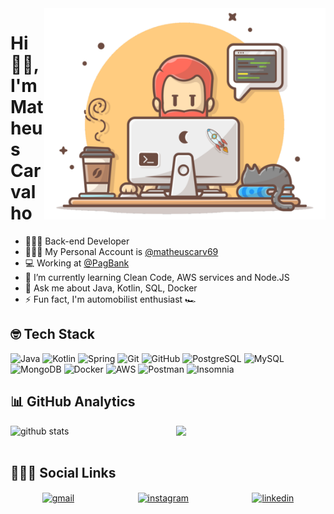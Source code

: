 <img src="https://raw.githubusercontent.com/matheuscarv69/matheuscarv69/main/image.svg" min-width="400px" max-width="400px" width="450px" align="right" alt="image">
<h1 align="left">Hi ✌🏽, I'm Matheus Carvalho</h1>

- 👨🏽‍💻 Back-end Developer
- 👨🏽‍💻 My Personal Account is [@matheuscarv69](https://github.com/matheuscarv69)
- 💻 Working at [@PagBank](https://pagseguro.uol.com.br/conta-digital/conta-digital-gratis#rmcl)
- 🌱 I’m currently learning Clean Code, AWS services and Node.JS
- 💬 Ask me about Java, Kotlin, SQL, Docker
- ⚡️ Fun fact, I'm automobilist enthusiast 🏎

## 🤓 Tech Stack

![Java](https://img.shields.io/badge/-Java-05122A?style=flat&logo=java)
![Kotlin](https://img.shields.io/badge/-Kotlin-05122A?style=flat&logo=kotlin)
![Spring](https://img.shields.io/badge/-Spring-05122A?style=flat&logo=spring)
![Git](https://img.shields.io/badge/-Git-05122A?style=flat&logo=git)
![GitHub](https://img.shields.io/badge/-GitHub-05122A?style=flat&logo=github)
![PostgreSQL](https://img.shields.io/badge/-PostgreSQL-05122A?style=flat&logo=postgresql)
![MySQL](https://img.shields.io/badge/-MySQL-05122A?style=flat&logo=mysql)
![MongoDB](https://img.shields.io/badge/-MongoDB-05122A?style=flat&logo=mongodb)
![Docker](https://img.shields.io/badge/-Docker-05122A?style=flat&logo=docker)
![AWS](https://img.shields.io/badge/-AWS-05122A?style=flat&logo=amazonaws)
![Postman](https://img.shields.io/badge/-Postman-05122A?style=flat&logo=postman)
![Insomnia](https://img.shields.io/badge/-Insomnia-05122A?style=flat&logo=insomnia)

## 📊 GitHub Analytics

<div style="display:flex; justify-content:space-around">
  <img src="https://github-readme-stats.vercel.app/api?username=matheuscarv69&show_icons=true&theme=dracula" min-width="400px" max-width="360px" width="400px" alt="github stats">
    
  <img min-width="360px" max-width="400px" width="360px"  src="https://github-readme-stats.vercel.app/api/top-langs/?username=matheuscarv69&theme=dracula&layout=compact" />
</div>
<br>

## 🙋🏽‍♂️ Social Links

<p align="center" style="display:flex;justify-content:space-around">
  <a href="mailto:matheus9126@gmail.com" target="_blank">
    <img align="center" src="https://img.shields.io/badge/-Matheus Carvalho-05122A?style=flat&logo=gmail" alt="gmail">
  </a>
  <a href="https://www.instagram.com/_mmcarvalho/" target="_blank">
    <img align="center" src="https://img.shields.io/badge/-_mmcarvalho-05122A?style=flat&logo=instagram" alt="instagram">
  </a>
  <a href="https://www.linkedin.com/in/matheus-carvalho69/" target="_blank">
    <img align="center" src="https://img.shields.io/badge/-MatheusCarv69-05122A?style=flat&logo=linkedin" alt="linkedin">
  </a>
</p>